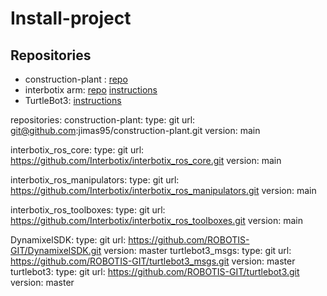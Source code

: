# Install-project

## Repositories 

* construction-plant : [repo](https://github.com/jimas95/construction-plant/tree/working_on)
* interbotix arm: [repo](https://github.com/Interbotix) [instructions](https://nu-msr.github.io/me495_site/pincherX100.html)
* TurtleBot3: [instructions](https://emanual.robotis.com/docs/en/platform/turtlebot3/quick-start/)





repositories:
  construction-plant:
    type: git
    url: git@github.com:jimas95/construction-plant.git
    version: main
  
  interbotix_ros_core:
    type: git
    url: https://github.com/Interbotix/interbotix_ros_core.git
    version: main
  
  interbotix_ros_manipulators:
    type: git
    url: https://github.com/Interbotix/interbotix_ros_manipulators.git
    version: main
  
  interbotix_ros_toolboxes:
    type: git
    url: https://github.com/Interbotix/interbotix_ros_toolboxes.git
    version: main

  DynamixelSDK:
    type: git
    url: https://github.com/ROBOTIS-GIT/DynamixelSDK.git
    version: master
  turtlebot3_msgs:
    type: git
    url: https://github.com/ROBOTIS-GIT/turtlebot3_msgs.git
    version: master
  turtlebot3:
    type: git
    url: https://github.com/ROBOTIS-GIT/turtlebot3.git
    version: master

